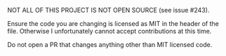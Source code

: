 NOT ALL OF THIS PROJECT IS NOT OPEN SOURCE (see issue #243).

Ensure the code you are changing is licensed as MIT in the header of the file. Otherwise I unfortunately cannot accept contributions at this time.

Do not open a PR that changes anything other than MIT licensed code.
